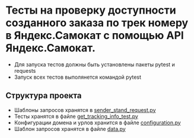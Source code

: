 ﻿# Тесты на проверку доступности созданного заказа по трек номеру в Яндекс.Самокат с помощью API Яндекс.Самокат.
- Для запуска тестов должны быть установлены пакеты pytest и requests
- Запуск всех тестов выполянется командой pytest

## Структура проекта
- Шаблоны запросов хранятся в [sender_stand_request.py](sender_stand_request.py)
- Тесты хранятся в файле [get_tracking_info_test.py](get_tracking_info_test.py)
- Конфигурации домена и урлов хранится в файле [configuration.py](configuration.py)
- Шаблон запросов хранятся в файле [data.py](data.py)
